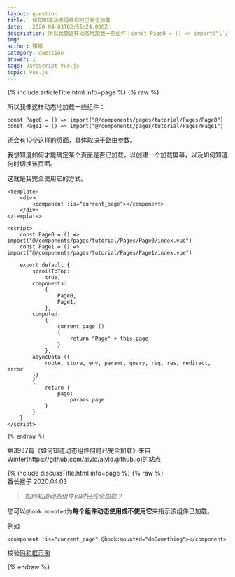 ```yaml
---
layout: question
title:  如何知道动态组件何时已完全加载
date:   2020-04-03T02:55:24.000Z
description: 所以我像这样动态地加载一些组件：const Page0 = () => import("\`/components/pages/tutorial/Pag...
img: 
author: 猪猪
category: question
answer: 1
tags: JavaScript Vue.js
topic: Vue.js
---
```

<div class="article-root">
  <div class="article">
    {% include articleTitle.html info=page %}
    {% raw %}
    <div class="article-content"><p><font style="vertical-align: inherit;"><font style="vertical-align: inherit;">所以我像这样动态地加载一些组件：</font></font></p>

<pre><code>const Page0 = () =&gt; import("@/components/pages/tutorial/Pages/Page0")<font></font>
const Page1 = () =&gt; import("@/components/pages/tutorial/Pages/Page1")<font></font>
</code></pre>

<p><font style="vertical-align: inherit;"><font style="vertical-align: inherit;">还会有10个这样的页面，具体取决于路由参数。</font></font></p>

<p><font style="vertical-align: inherit;"><font style="vertical-align: inherit;">我想知道如何才能确定某个页面是否已加载，以创建一个加载屏幕，以及如何知道何时切换该页面。</font></font></p>

<p><font style="vertical-align: inherit;"><font style="vertical-align: inherit;">这就是我完全使用它的方式。</font></font></p>

<pre><code>&lt;template&gt;<font></font>
    &lt;div&gt;<font></font>
        &lt;component :is="current_page"&gt;&lt;/component&gt;<font></font>
    &lt;/div&gt;<font></font>
&lt;/template&gt;<font></font>
<font></font>
&lt;script&gt;<font></font>
    const Page0 = () =&gt; import("@/components/pages/tutorial/Pages/Page0/index.vue")<font></font>
    const Page1 = () =&gt; import("@/components/pages/tutorial/Pages/Page1/index.vue")<font></font>
<font></font>
    export default {<font></font>
        scrollToTop:<font></font>
            true,<font></font>
        components:<font></font>
            {<font></font>
                Page0,<font></font>
                Page1,<font></font>
            },<font></font>
        computed:<font></font>
            {<font></font>
                current_page ()<font></font>
                {<font></font>
                    return "Page" + this.page<font></font>
                }<font></font>
            },<font></font>
        asyncData ({<font></font>
            route, store, env, params, query, req, res, redirect, error<font></font>
        })<font></font>
        {<font></font>
            return {<font></font>
                page:<font></font>
                    params.page<font></font>
            }<font></font>
        }<font></font>
    }<font></font>
&lt;/script&gt;<font></font>
</code></pre></div>
    {% endraw %}
  </div>
  <p class="winter_mark">第3937篇《如何知道动态组件何时已完全加载》来自Winter(https://github.com/aiyld/aiyld.github.io)的站点</p>
  <div class="discuss-wrapper">
    {% include discussTitle.html info=page %}
    {% raw %}
    <div class="discuss-item">
        <div class="discuss-parent">
          <div class="discuss-meta">
            <span class="discuss-user">番长猴子</span>
            <span class="discuss-time">2020.04.03</span>
          </div>
          <div class="discuss-comment"><blockquote>
  <p><em><font style="vertical-align: inherit;"><font style="vertical-align: inherit;">如何知道动态组件何时已完全加载？</font></font></em></p>
</blockquote>

<p><font style="vertical-align: inherit;"><font style="vertical-align: inherit;">您可以</font></font><code>@hook:mounted</code><font style="vertical-align: inherit;"><font style="vertical-align: inherit;">为</font></font><strong><font style="vertical-align: inherit;"><font style="vertical-align: inherit;">每个组件动态使用或不使用它</font></font></strong><font style="vertical-align: inherit;"><font style="vertical-align: inherit;">来指示该组件已加载。</font></font></p>

<p><font style="vertical-align: inherit;"><font style="vertical-align: inherit;">例如</font></font></p>

<pre><code>&lt;component :is="current_page" @hook:mounted="doSomething"&gt;&lt;/component&gt;
</code></pre>

<p><font style="vertical-align: inherit;"><font style="vertical-align: inherit;">校验</font></font><a href="https://codesandbox.io/s/vue-template-0o8ff" rel="nofollow noreferrer"><font style="vertical-align: inherit;"><font style="vertical-align: inherit;">码和框示例</font></font></a></p></div>
        </div></div>
    {% endraw %}
  </div>
<div>
